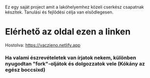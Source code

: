 

Ez egy saját project amit a lakóhelyemhez közeli cserkész csapatnak készítek. Tanulási és fejlődési célja van elsődlegesen. 

# Elérhető az oldal ezen a linken 
Hostolva: https://vaczjeno.netlify.app

### Ha valami észrevételetek van írjatok nekem, különben nyugodtan "fork"-oljátok és dolgozzatok vele (Kókány az egész boccsixd)
